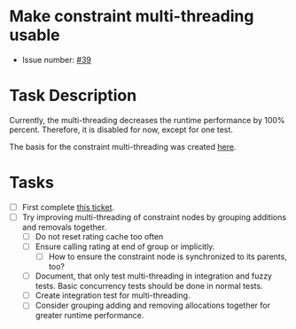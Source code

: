 # Make constraint multi-threading usable
* Issue number: [\#39](https://codeberg.org/splitcells-net/net.splitcells.network.community/issues/39)
# Task Description
Currently, the multi-threading decreases the runtime performance by 100% percent.
Therefore, it is disabled for now, except for one test.

The basis for the constraint multi-threading was created [here](../projects/2024-08-22-sigma-grind-of-24th-of-august-2024.md).
# Tasks
* [ ] First complete [this ticket](2024-05-31-create-no-code-gel-editor.md).
* [ ] Try improving multi-threading of constraint nodes by grouping additions and removals together.
    * [ ] Do not reset rating cache too often
    * [ ] Ensure calling rating at end of group or implicitly.
        * [ ] How to ensure the constraint node is synchronized to its parents, too?
    * [ ] Document, that only test multi-threading in integration and fuzzy tests. Basic concurrency tests should be done in normal tests.
    * [ ] Create integration test for multi-threading.
    * [ ] Consider grouping adding and removing allocations together for greater runtime performance.
